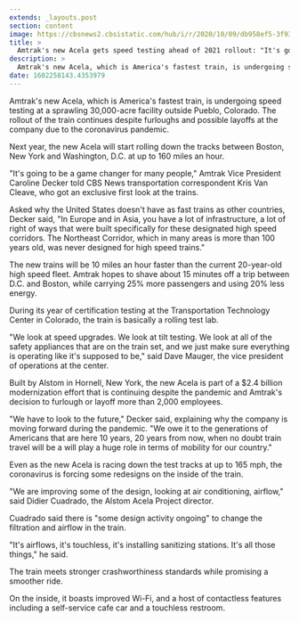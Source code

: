 ```yaml
--- 
extends: _layouts.post 
section: content 
image: https://cbsnews2.cbsistatic.com/hub/i/r/2020/10/09/db958ef5-3f93-4f1f-9a19-9643099b9f41/thumbnail/1200x630/1b021916c96d65c965d7b4d48552aa0b/cbsn-fusion-an-inside-look-at-americas-fastest-train-thumbnail-562699-640x360.jpg 
title: > 
  Amtrak's new Acela gets speed testing ahead of 2021 rollout: "It's going to be a game changer" 
description: > 
  Amtrak's new Acela, which is America's fastest train, is undergoing speed testing at a sprawling 30,000-acre facility outside Pueblo, Colorado.The rollout of the train continues despite furloughs and possible layoffs at the company due to the coronavirus pandemic.The Northeast Corridor, which in many areas is more than 100 years old, was never designed for high speed trains."The new trains will be 10 miles an hour faster than the current 20-year-old high speed fleet.During its year of certification testing at the Transportation Technology Center in Colorado, the train is basically a rolling test lab. 
date: 1602258143.4353979 
--- 
```

Amtrak's new Acela, which is America's fastest train, is undergoing speed testing at a sprawling 30,000-acre facility outside Pueblo, Colorado. The rollout of the train continues despite furloughs and possible layoffs at the company due to the coronavirus pandemic.

Next year, the new Acela will start rolling down the tracks between Boston, New York and Washington, D.C. at up to 160 miles an hour.

"It's going to be a game changer for many people," Amtrak Vice President Caroline Decker told CBS News transportation correspondent Kris Van Cleave, who got an exclusive first look at the trains.

Asked why the United States doesn't have as fast trains as other countries, Decker said, "In Europe and in Asia, you have a lot of infrastructure, a lot of right of ways that were built specifically for these designated high speed corridors. The Northeast Corridor, which in many areas is more than 100 years old, was never designed for high speed trains."

The new trains will be 10 miles an hour faster than the current 20-year-old high speed fleet. Amtrak hopes to shave about 15 minutes off a trip between D.C. and Boston, while carrying 25% more passengers and using 20% less energy.

During its year of certification testing at the Transportation Technology Center in Colorado, the train is basically a rolling test lab.

"We look at speed upgrades. We look at tilt testing. We look at all of the safety appliances that are on the train set, and we just make sure everything is operating like it's supposed to be," said Dave Mauger, the vice president of operations at the center.

Built by Alstom in Hornell, New York, the new Acela is part of a $2.4 billion modernization effort that is continuing despite the pandemic and Amtrak's decision to furlough or layoff more than 2,000 employees.

"We have to look to the future," Decker said, explaining why the company is moving forward during the pandemic. "We owe it to the generations of Americans that are here 10 years, 20 years from now, when no doubt train travel will be a will play a huge role in terms of mobility for our country."

Even as the new Acela is racing down the test tracks at up to 165 mph, the coronavirus is forcing some redesigns on the inside of the train.

"We are improving some of the design, looking at air conditioning, airflow," said Didier Cuadrado, the Alstom Acela Project director.

Cuadrado said there is "some design activity ongoing" to change the filtration and airflow in the train.

"It's airflows, it's touchless, it's installing sanitizing stations. It's all those things," he said.

The train meets stronger crashworthiness standards while promising a smoother ride.

On the inside, it boasts improved Wi-Fi, and a host of contactless features including a self-service cafe car and a touchless restroom.